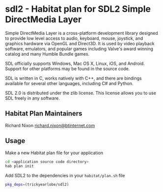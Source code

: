 # sdl2 - Habitat plan for SDL2 Simple DirectMedia Layer

Simple DirectMedia Layer is a cross-platform development library designed to provide low level access to audio, keyboard, mouse, joystick, and graphics hardware via OpenGL and Direct3D. It is used by video playback software, emulators, and popular games including Valve's award winning catalog and many Humble Bundle games.

SDL officially supports Windows, Mac OS X, Linux, iOS, and Android. Support for other platforms may be found in the source code.

SDL is written in C, works natively with C++, and there are bindings available for several other languages, including C# and Python.

SDL 2.0 is distributed under the zlib license. This license allows you to use SDL freely in any software.

## Habitat Plan Maintainers

Richard Nixon <richard.nixon@btinternet.com>

## Usage

Make a new Habitat plan file for your application

``` bash
cd <application source code directory>
hab plan init
```

Add SDL2 to the dependencies in your `habitat/plan.sh` file

``` bash
pkg_deps=(trickyearlobe/sdl2)
```
